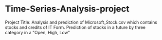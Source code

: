 # Time-Series-Analysis-project
Project Title: Analysis and prediction of Microsoft_Stock.csv which contains stocks and credits of IT Form. Prediction of stocks in a future by three category in a "Open, High, Low"
